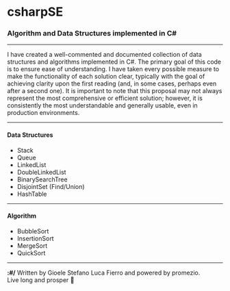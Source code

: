 # csharpSE
### Algorithm and Data Structures implemented in C#
---

I have created a well-commented and documented collection of data structures and algorithms implemented in C#. The primary goal of this code is to ensure ease of understanding. I have taken every possible measure to make the functionality of each solution clear, typically with the goal of achieving clarity upon the first reading (and, in some cases, perhaps even after a second one). It is important to note that this proposal may not always represent the most comprehensive or efficient solution; however, it is consistently the most understandable and generally usable, even in production environments.

---

#### Data Structures
- Stack
- Queue
- LinkedList
- DoubleLinkedList
- BinarySearchTree
- DisjointSet (Find/Union)
- HashTable

---

#### Algorithm
- BubbleSort
- InsertionSort
- MergeSort
- QuickSort

---

**:#/** Written by Gioele Stefano Luca Fierro and powered by promezio.  
Live long and prosper 🖖
